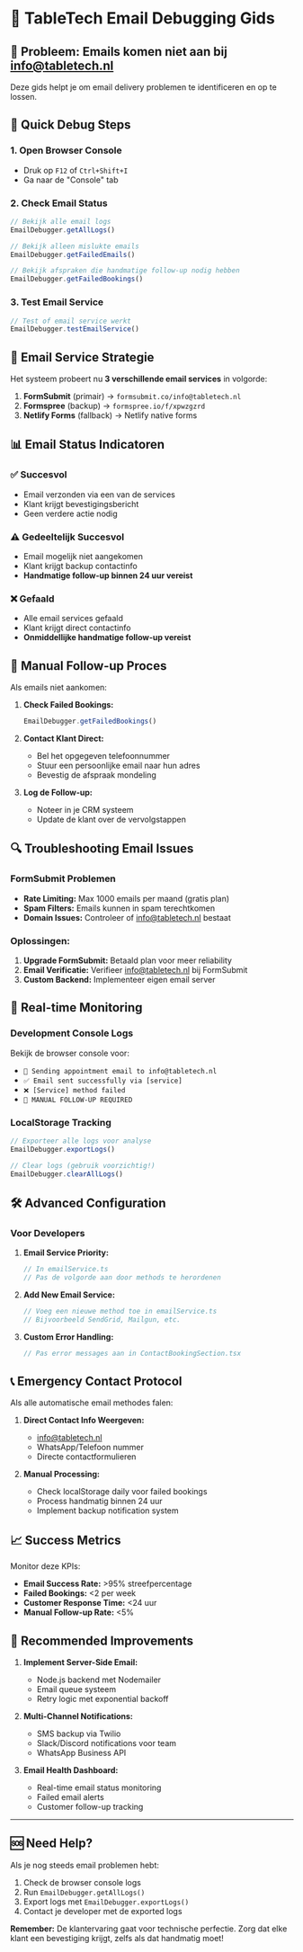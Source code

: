 # 📧 TableTech Email Debugging Gids

## 🚨 Probleem: Emails komen niet aan bij info@tabletech.nl

Deze gids helpt je om email delivery problemen te identificeren en op te lossen.

## 🔧 Quick Debug Steps

### 1. Open Browser Console
- Druk op `F12` of `Ctrl+Shift+I`
- Ga naar de "Console" tab

### 2. Check Email Status
```javascript
// Bekijk alle email logs
EmailDebugger.getAllLogs()

// Bekijk alleen mislukte emails
EmailDebugger.getFailedEmails()

// Bekijk afspraken die handmatige follow-up nodig hebben
EmailDebugger.getFailedBookings()
```

### 3. Test Email Service
```javascript
// Test of email service werkt
EmailDebugger.testEmailService()
```

## 🎯 Email Service Strategie

Het systeem probeert nu **3 verschillende email services** in volgorde:

1. **FormSubmit** (primair) → `formsubmit.co/info@tabletech.nl`
2. **Formspree** (backup) → `formspree.io/f/xpwzgzrd`  
3. **Netlify Forms** (fallback) → Netlify native forms

## 📊 Email Status Indicatoren

### ✅ Succesvol
- Email verzonden via een van de services
- Klant krijgt bevestigingsbericht
- Geen verdere actie nodig

### ⚠️ Gedeeltelijk Succesvol
- Email mogelijk niet aangekomen
- Klant krijgt backup contactinfo
- **Handmatige follow-up binnen 24 uur vereist**

### ❌ Gefaald
- Alle email services gefaald
- Klant krijgt direct contactinfo
- **Onmiddellijke handmatige follow-up vereist**

## 🚨 Manual Follow-up Proces

Als emails niet aankomen:

1. **Check Failed Bookings:**
   ```javascript
   EmailDebugger.getFailedBookings()
   ```

2. **Contact Klant Direct:**
   - Bel het opgegeven telefoonnummer
   - Stuur een persoonlijke email naar hun adres
   - Bevestig de afspraak mondeling

3. **Log de Follow-up:**
   - Noteer in je CRM systeem
   - Update de klant over de vervolgstappen

## 🔍 Troubleshooting Email Issues

### FormSubmit Problemen
- **Rate Limiting:** Max 1000 emails per maand (gratis plan)
- **Spam Filters:** Emails kunnen in spam terechtkomen
- **Domain Issues:** Controleer of info@tabletech.nl bestaat

### Oplossingen:
1. **Upgrade FormSubmit:** Betaald plan voor meer reliability
2. **Email Verificatie:** Verifieer info@tabletech.nl bij FormSubmit
3. **Custom Backend:** Implementeer eigen email server

## 📱 Real-time Monitoring

### Development Console Logs
Bekijk de browser console voor:
- `📧 Sending appointment email to info@tabletech.nl`
- `✅ Email sent successfully via [service]`
- `❌ [Service] method failed`
- `🚨 MANUAL FOLLOW-UP REQUIRED`

### LocalStorage Tracking
```javascript
// Exporteer alle logs voor analyse
EmailDebugger.exportLogs()

// Clear logs (gebruik voorzichtig!)
EmailDebugger.clearAllLogs()
```

## 🛠️ Advanced Configuration

### Voor Developers

1. **Email Service Priority:**
   ```typescript
   // In emailService.ts
   // Pas de volgorde aan door methods te herordenen
   ```

2. **Add New Email Service:**
   ```typescript
   // Voeg een nieuwe method toe in emailService.ts
   // Bijvoorbeeld SendGrid, Mailgun, etc.
   ```

3. **Custom Error Handling:**
   ```typescript
   // Pas error messages aan in ContactBookingSection.tsx
   ```

## 📞 Emergency Contact Protocol

Als alle automatische email methodes falen:

1. **Direct Contact Info Weergeven:**
   - info@tabletech.nl
   - WhatsApp/Telefoon nummer
   - Directe contactformulieren

2. **Manual Processing:**
   - Check localStorage daily voor failed bookings
   - Process handmatig binnen 24 uur
   - Implement backup notification system

## 📈 Success Metrics

Monitor deze KPIs:
- **Email Success Rate:** >95% streefpercentage
- **Failed Bookings:** <2 per week
- **Customer Response Time:** <24 uur
- **Manual Follow-up Rate:** <5%

## 🚀 Recommended Improvements

1. **Implement Server-Side Email:**
   - Node.js backend met Nodemailer
   - Email queue systeem
   - Retry logic met exponential backoff

2. **Multi-Channel Notifications:**
   - SMS backup via Twilio
   - Slack/Discord notifications voor team
   - WhatsApp Business API

3. **Email Health Dashboard:**
   - Real-time email status monitoring
   - Failed email alerts
   - Customer follow-up tracking

---

## 🆘 Need Help?

Als je nog steeds email problemen hebt:

1. Check de browser console logs
2. Run `EmailDebugger.getAllLogs()` 
3. Export logs met `EmailDebugger.exportLogs()`
4. Contact je developer met de exported logs

**Remember:** De klantervaring gaat voor technische perfectie. Zorg dat elke klant een bevestiging krijgt, zelfs als dat handmatig moet!
